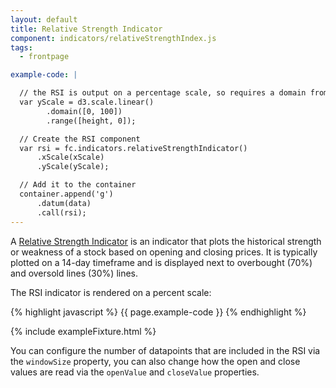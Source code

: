 ```yaml
---
layout: default
title: Relative Strength Indicator
component: indicators/relativeStrengthIndex.js
tags:
  - frontpage

example-code: |

  // the RSI is output on a percentage scale, so requires a domain from 0 - 100
  var yScale = d3.scale.linear()
        .domain([0, 100])
        .range([height, 0]);

  // Create the RSI component
  var rsi = fc.indicators.relativeStrengthIndicator()
      .xScale(xScale)
      .yScale(yScale);

  // Add it to the container
  container.append('g')
      .datum(data)
      .call(rsi);
---
```


A [Relative Strength Indicator](http://en.wikipedia.org/wiki/Relative_strength_index) is an indicator that plots the historical strength or weakness of a stock based on opening and closing prices. It is typically plotted on a 14-day timeframe and is displayed next to overbought (70%) and oversold lines (30%) lines.

The RSI indicator is rendered on a percent scale:

{% highlight javascript %}
{{ page.example-code }}
{% endhighlight %}

{% include exampleFixture.html %}

You can configure the number of datapoints that are included in the RSI via the `windowSize` property, you can also change how the open and close values are read via the `openValue` and `closeValue` properties.


